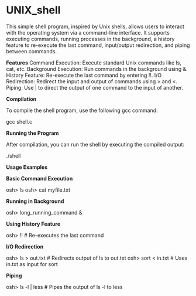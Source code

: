 # UNIX_shell

This simple shell program, inspired by Unix shells, allows users to interact with the operating system via a command-line interface. It supports executing commands, running processes in the background, a history feature to re-execute the last command, input/output redirection, and piping between commands.

**Features**
Command Execution: Execute standard Unix commands like ls, cat, etc.
Background Execution: Run commands in the background using &.
History Feature: Re-execute the last command by entering !!.
I/O Redirection: Redirect the input and output of commands using > and <.
Piping: Use | to direct the output of one command to the input of another.

**Compilation**

To compile the shell program, use the following gcc command:

gcc shell.c

**Running the Program**

After compilation, you can run the shell by executing the compiled output:

./shell

**Usage Examples**

**Basic Command Execution**

osh> ls
osh> cat myfile.txt

**Running in Background**

osh> long_running_command &

**Using History Feature**

osh> !!  # Re-executes the last command

**I/O Redirection**

osh> ls > out.txt  # Redirects output of ls to out.txt
osh> sort < in.txt  # Uses in.txt as input for sort

**Piping**

osh> ls -l | less  # Pipes the output of ls -l to less
